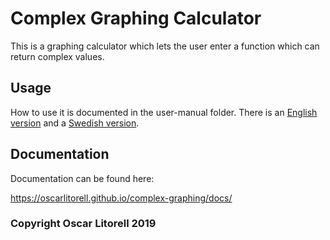 # Complex Graphing Calculator

This is a graphing calculator which lets the user enter a function which can return complex values.

## Usage

How to use it is documented in the user-manual folder. There is an [English version](https://github.com/OscarLitorell/complex-graphing/blob/master/user-manual/english.md) and a [Swedish version](https://github.com/OscarLitorell/complex-graphing/blob/master/user-manual/swedish.md).

## Documentation
Documentation can be found here:

https://oscarlitorell.github.io/complex-graphing/docs/


### Copyright Oscar Litorell 2019